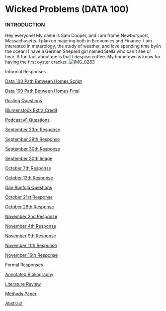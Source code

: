 # Wicked Problems (DATA 100)
### INTRODUCTION
Hey everyone! My name is Sam Cooper, and I am frome Newburyport, Massachusetts. I plan on majoring both in Economics and Finance. I am interested in meterology, the study of weather, and love spending time by/in the ocean! I have a German Shepard girl named Stella who can't see or hear. A fun fact about me is that I despise coffee. My hometown is know for having the first oyster cracker.
![IMG_0283](https://user-images.githubusercontent.com/89928018/132037423-95d8654a-9627-48f8-a90b-342b6b1a08c5.jpg)


Informal Responses

[Data 100 Path Between Homes Script](https://github.com/sjcooper01/wicked_problems/blob/master/Code%20%231)

[Data 100 Path Between Homes Final](https://github.com/sjcooper01/wicked_problems/blob/master/Rplot.png)

[Rosling Questions](https://github.com/sjcooper01/wicked_problems/blob/master/rosling.md)

[Blumenstock Extra Credit](https://github.com/sjcooper01/wicked_problems/blob/master/Blumenstockextracredit.md)

[Podcast #1 Questions](https://github.com/sjcooper01/wicked_problems/blob/master/Podcastquestions.md)

[September 23rd Response](https://github.com/sjcooper01/wicked_problems/blob/master/Informal-Sep23.md)

[September 28th Response](https://github.com/sjcooper01/wicked_problems/blob/master/928informalessay.md)

[September 30th Response](https://github.com/sjcooper01/wicked_problems/blob/master/930informalresponse.md)

[September 30th Image](https://github.com/sjcooper01/wicked_problems/blob/master/Screen%20Shot%202021-09-30%20at%209.58.12%20AM.png)

[October 7th Response](https://github.com/sjcooper01/wicked_problems/blob/master/Oct7essay.md)

[October 13th Response](https://github.com/sjcooper01/wicked_problems/blob/master/1013informal.md)

[Dan Runfola Questions](https://github.com/sjcooper01/wicked_problems/blob/master/dan.md)

[October 21st Response](https://github.com/sjcooper01/wicked_problems/blob/master/October21.md)

[October 28th Response](https://github.com/sjcooper01/wicked_problems/blob/master/10_28%20Essay.pdf)

[November 2nd Response](https://github.com/sjcooper01/wicked_problems/blob/master/11_2%20Essay.pdf)

[November 4th Response](https://github.com/sjcooper01/wicked_problems/blob/master/Untitled%20document%20(1).pdf)

[November 9th Response](https://github.com/sjcooper01/wicked_problems/blob/master/11_9%20Essay.pdf)

[November 11th Response](https://github.com/sjcooper01/wicked_problems/blob/master/Class%20Essay%2011_11.pdf)

[November 16th Response](https://github.com/sjcooper01/wicked_problems/blob/master/11_16%20Essay%20(last%20one)_%20.pdf)

Formal Responses

[Annotated Bibliography](https://github.com/sjcooper01/wicked_problems/blob/master/Annotated%20Bib.pdf)

[Literature Review](https://github.com/sjcooper01/wicked_problems/blob/master/Assignment%202_%20Literature%20Review.pdf)

[Methods Paper](https://github.com/sjcooper01/wicked_problems/blob/master/Assignment%203_%20Methods%20Paper.pdf)

[Abstract](https://github.com/sjcooper01/wicked_problems/blob/master/Assignment%204_%20Abstract.pdf)





